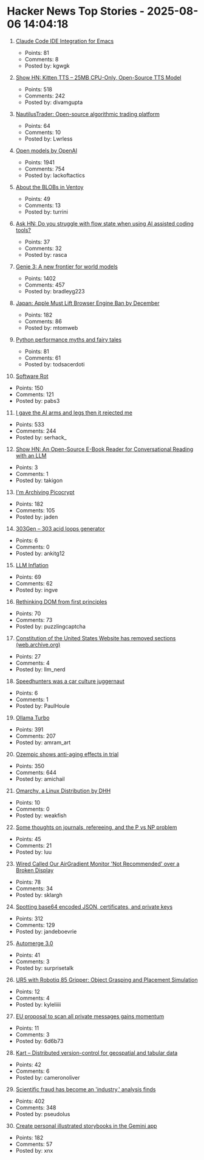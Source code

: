 # Hacker News Top Stories - 2025-08-06 14:04:18

1. [Claude Code IDE Integration for Emacs](https://github.com/manzaltu/claude-code-ide.el)
   - Points: 81
   - Comments: 8
   - Posted by: kgwgk

2. [Show HN: Kitten TTS – 25MB CPU-Only, Open-Source TTS Model](https://github.com/KittenML/KittenTTS)
   - Points: 518
   - Comments: 242
   - Posted by: divamgupta

3. [NautilusTrader: Open-source algorithmic trading platform](https://nautilustrader.io/)
   - Points: 64
   - Comments: 10
   - Posted by: Lwrless

4. [Open models by OpenAI](https://openai.com/open-models/)
   - Points: 1941
   - Comments: 754
   - Posted by: lackoftactics

5. [About the BLOBs in Ventoy](https://github.com/ventoy/Ventoy/issues/3224)
   - Points: 49
   - Comments: 13
   - Posted by: turrini

6. [Ask HN: Do you struggle with flow state when using AI assisted coding tools?](undefined)
   - Points: 37
   - Comments: 32
   - Posted by: rasca

7. [Genie 3: A new frontier for world models](https://deepmind.google/discover/blog/genie-3-a-new-frontier-for-world-models/)
   - Points: 1402
   - Comments: 457
   - Posted by: bradleyg223

8. [Japan: Apple Must Lift Browser Engine Ban by December](https://open-web-advocacy.org/blog/japan-apple-must-lift-engine-ban-by-december/)
   - Points: 182
   - Comments: 86
   - Posted by: mtomweb

9. [Python performance myths and fairy tales](https://lwn.net/SubscriberLink/1031707/73cb0cf917307a93/)
   - Points: 81
   - Comments: 61
   - Posted by: todsacerdoti

10. [Software Rot](https://permacomputing.net/software_rot/)
   - Points: 150
   - Comments: 121
   - Posted by: pabs3

11. [I gave the AI arms and legs then it rejected me](https://grell.dev/blog/ai_rejection)
   - Points: 533
   - Comments: 244
   - Posted by: serhack_

12. [Show HN: An Open-Source E-Book Reader for Conversational Reading with an LLM](https://github.com/shutootaki/bookwith)
   - Points: 3
   - Comments: 1
   - Posted by: takigon

13. [I'm Archiving Picocrypt](https://github.com/Picocrypt/Picocrypt/issues/134)
   - Points: 182
   - Comments: 105
   - Posted by: jaden

14. [303Gen – 303 acid loops generator](https://303-gen-06a668.netlify.app/)
   - Points: 6
   - Comments: 0
   - Posted by: ankitg12

15. [LLM Inflation](https://tratt.net/laurie/blog/2025/llm_inflation.html)
   - Points: 69
   - Comments: 62
   - Posted by: ingve

16. [Rethinking DOM from first principles](https://acko.net/blog/html-is-dead-long-live-html/)
   - Points: 70
   - Comments: 73
   - Posted by: puzzlingcaptcha

17. [Constitution of the United States Website has removed sections (web.archive.org)](https://old.reddit.com/r/law/comments/1mj3ttx/constitution_of_the_united_states_website_has/)
   - Points: 27
   - Comments: 4
   - Posted by: llm_nerd

18. [Speedhunters was a car culture juggernaut](https://www.thedrive.com/news/speedhunters-was-a-car-culture-juggernaut-this-is-how-it-died)
   - Points: 6
   - Comments: 1
   - Posted by: PaulHoule

19. [Ollama Turbo](https://ollama.com/turbo)
   - Points: 391
   - Comments: 207
   - Posted by: amram_art

20. [Ozempic shows anti-aging effects in trial](https://trial.medpath.com/news/5c43f09ebb6d0f8e/ozempic-shows-anti-aging-effects-in-first-clinical-trial-reversing-biological-age-by-3-1-years)
   - Points: 350
   - Comments: 644
   - Posted by: amichail

21. [Omarchy, a Linux Distribution by DHH](https://omarchy.org/)
   - Points: 10
   - Comments: 0
   - Posted by: weakfish

22. [Some thoughts on journals, refereeing, and the P vs NP problem](https://blog.computationalcomplexity.org/2025/08/some-thoughts-on-journals-refereeing.html)
   - Points: 45
   - Comments: 21
   - Posted by: luu

23. [Wired Called Our AirGradient Monitor 'Not Recommended' over a Broken Display](https://www.airgradient.com/blog/wired-review-of-airgradient-one-not-recommended/)
   - Points: 78
   - Comments: 34
   - Posted by: sklargh

24. [Spotting base64 encoded JSON, certificates, and private keys](https://ergaster.org/til/base64-encoded-json/)
   - Points: 312
   - Comments: 129
   - Posted by: jandeboevrie

25. [Automerge 3.0](https://automerge.org/blog/automerge-3/)
   - Points: 41
   - Comments: 3
   - Posted by: surprisetalk

26. [UR5 with Robotiq 85 Gripper: Object Grasping and Placement Simulation](https://github.com/leesweqq/ur5_grasp_object_pybullet)
   - Points: 12
   - Comments: 4
   - Posted by: kyleliiii

27. [EU proposal to scan all private messages gains momentum](https://cointelegraph.com/news/eu-chat-control-plan-gains-support-threatens-encryption)
   - Points: 11
   - Comments: 3
   - Posted by: 6d6b73

28. [Kart – Distributed version-control for geospatial and tabular data](https://kartproject.org/)
   - Points: 42
   - Comments: 6
   - Posted by: cameronoliver

29. [Scientific fraud has become an 'industry,' analysis finds](https://www.science.org/content/article/scientific-fraud-has-become-industry-alarming-analysis-finds)
   - Points: 402
   - Comments: 348
   - Posted by: pseudolus

30. [Create personal illustrated storybooks in the Gemini app](https://blog.google/products/gemini/storybooks/)
   - Points: 182
   - Comments: 57
   - Posted by: xnx

